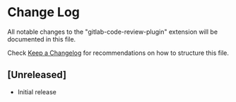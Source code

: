 # Change Log

All notable changes to the "gitlab-code-review-plugin" extension will be documented in this file.

Check [Keep a Changelog](http://keepachangelog.com/) for recommendations on how to structure this file.

## [Unreleased]

- Initial release